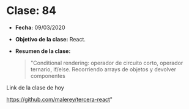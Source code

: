 # Clase: 84

- **Fecha:** 09/03/2020
- **Objetivo de la clase:** React.
- **Resumen de la clase:**

  > "Conditional rendering: operador de circuito corto, operador ternario, if/else. Recorriendo arrays de objetos y devolver componentes

Link de la clase de hoy

https://github.com/malerey/tercera-react"